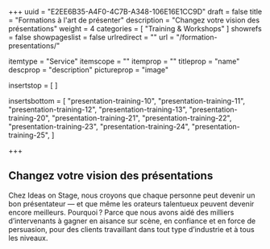 +++
uuid			= "E2EE6B35-A4F0-4C7B-A348-106E16E1CC9D"
draft 			= false
title 			= "Formations à l'art de présenter"
description		= "Changez votre vision des présentations"
weight			= 4
categories		= [ "Training & Workshops" ]
showrefs		= false
showpageslist	= false
urlredirect		= ""
url		 		= "/formation-presentations/"

itemtype		= "Service"
itemscope		= ""
itemprop		= ""
titleprop		= "name"
descprop		= "description"
pictureprop		= "image"

insertstop		= [
]

insertsbottom	= [
	"presentation-training-10",
	"presentation-training-11",
	"presentation-training-12",
	"presentation-training-13",
	"presentation-training-20",
	"presentation-training-21",
	"presentation-training-22",
	"presentation-training-23",
	"presentation-training-24",
	"presentation-training-25",
]

+++
## Changez votre vision des présentations

Chez Ideas on Stage, nous croyons que chaque personne peut devenir un bon présentateur — et que même les orateurs talentueux peuvent devenir encore meilleurs. Pourquoi ? Parce que nous avons aidé des milliers d’intervenants à gagner en aisance sur scène, en confiance et en force de persuasion, pour des clients travaillant dans tout type d’industrie et à tous les niveaux.
